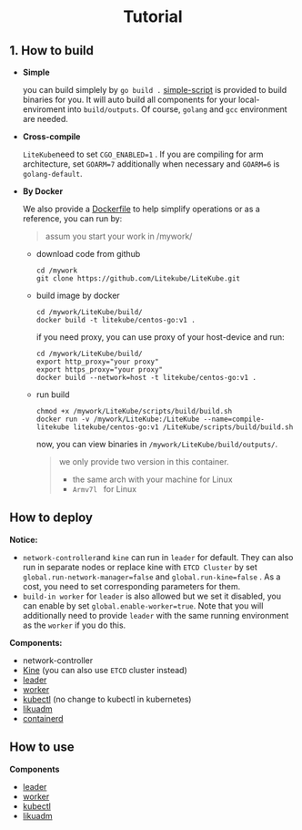 <h1 align="center">Tutorial</h1>

## 1. How to build

* **Simple**

    you can build  simplely by `go build .` [simple-script](https://github.com/Litekube/LiteKube/blob/main/scripts/build/build.sh) is provided to build binaries for you. It will auto build all components for your local-enviroment into `build/outputs`. Of course, `golang` and `gcc` environment are needed.

* **Cross-compile**

    `LiteKube`need to set `CGO_ENABLED=1` . If you are compiling for arm architecture, set `GOARM=7` additionally when necessary and `GOARM=6` is `golang-default`.

* **By Docker**

    We also provide a [Dockerfile](https://github.com/Litekube/LiteKube/blob/main/build/Dockerfile) to help simplify operations or as a reference, you can run by:

    > assum you start your work in /mywork/

    * download code from github

        ```shell
        cd /mywork
        git clone https://github.com/Litekube/LiteKube.git 
        ```

    * build image by docker

        ```shell
        cd /mywork/LiteKube/build/
        docker build -t litekube/centos-go:v1 .
        ```

        if you need proxy, you can use proxy of your host-device and run:

        ```shell
        cd /mywork/LiteKube/build/
        export http_proxy="your proxy"
        export https_proxy="your proxy"
        docker build --network=host -t litekube/centos-go:v1 .
        ```

    * run build

        ```shell
        chmod +x /mywork/LiteKube/scripts/build/build.sh
        docker run -v /mywork/LiteKube:/LiteKube --name=compile-litekube litekube/centos-go:v1 /LiteKube/scripts/build/build.sh
        ```
        now, you can view binaries in `/mywork/LiteKube/build/outputs/`. 
        
        > we only provide two version in this container. 
        >
        > * the same arch with your machine for Linux
        > * `Armv7l ` for Linux

## How to deploy

**Notice:** 

* `network-controller`and `kine` can run in `leader` for default. They can also run in separate nodes or replace kine with `ETCD Cluster` by set `global.run-network-manager=false` and `global.run-kine=false` . As a cost, you need to set corresponding parameters for them.
*  `build-in worker` for `leader` is also allowed but we set it disabled, you can enable by set `global.enable-worker=true`. Note that you will additionally need to provide `leader` with the same running environment as the `worker` if you do this.

**Components:**

* network-controller
* [Kine](https://github.com/Litekube/kine) (you can also use `ETCD` cluster instead)
* [leader](leader/deploy.md)
* [worker](worker/deploy.md)
* [kubectl](kubectl/deploy.md) (no change to kubectl in kubernetes)
* [likuadm](likuadm/deploy.md)
* [containerd](containerd/deploy.md)

## How to use

**Components**

* [leader](leader/usage.md)
* [worker](worker/usage.md)
* [kubectl](https://github.com/kubernetes/kubectl)
* [likuadm](likuadm/usage.md)
